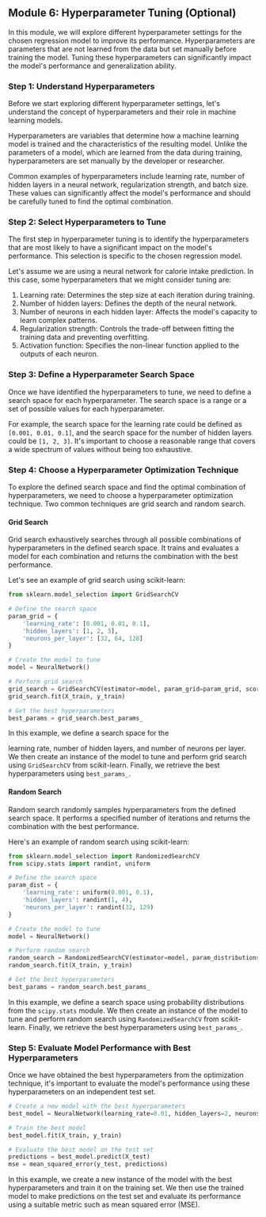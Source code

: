 

## Module 6: Hyperparameter Tuning (Optional)

In this module, we will explore different hyperparameter settings for the chosen regression model to improve its performance. Hyperparameters are parameters that are not learned from the data but set manually before training the model. Tuning these hyperparameters can significantly impact the model's performance and generalization ability.

### Step 1: Understand Hyperparameters

Before we start exploring different hyperparameter settings, let's understand the concept of hyperparameters and their role in machine learning models.

Hyperparameters are variables that determine how a machine learning model is trained and the characteristics of the resulting model. Unlike the parameters of a model, which are learned from the data during training, hyperparameters are set manually by the developer or researcher.

Common examples of hyperparameters include learning rate, number of hidden layers in a neural network, regularization strength, and batch size. These values can significantly affect the model's performance and should be carefully tuned to find the optimal combination.

### Step 2: Select Hyperparameters to Tune

The first step in hyperparameter tuning is to identify the hyperparameters that are most likely to have a significant impact on the model's performance. This selection is specific to the chosen regression model.

Let's assume we are using a neural network for calorie intake prediction. In this case, some hyperparameters that we might consider tuning are:

1. Learning rate: Determines the step size at each iteration during training.
2. Number of hidden layers: Defines the depth of the neural network.
3. Number of neurons in each hidden layer: Affects the model's capacity to learn complex patterns.
4. Regularization strength: Controls the trade-off between fitting the training data and preventing overfitting.
5. Activation function: Specifies the non-linear function applied to the outputs of each neuron.

### Step 3: Define a Hyperparameter Search Space

Once we have identified the hyperparameters to tune, we need to define a search space for each hyperparameter. The search space is a range or a set of possible values for each hyperparameter.

For example, the search space for the learning rate could be defined as `[0.001, 0.01, 0.1]`, and the search space for the number of hidden layers could be `[1, 2, 3]`. It's important to choose a reasonable range that covers a wide spectrum of values without being too exhaustive.

### Step 4: Choose a Hyperparameter Optimization Technique

To explore the defined search space and find the optimal combination of hyperparameters, we need to choose a hyperparameter optimization technique. Two common techniques are grid search and random search.

#### Grid Search

Grid search exhaustively searches through all possible combinations of hyperparameters in the defined search space. It trains and evaluates a model for each combination and returns the combination with the best performance.

Let's see an example of grid search using scikit-learn:

```python
from sklearn.model_selection import GridSearchCV

# Define the search space
param_grid = {
    'learning_rate': [0.001, 0.01, 0.1],
    'hidden_layers': [1, 2, 3],
    'neurons_per_layer': [32, 64, 128]
}

# Create the model to tune
model = NeuralNetwork()

# Perform grid search
grid_search = GridSearchCV(estimator=model, param_grid=param_grid, scoring='neg_mean_squared_error', cv=5)
grid_search.fit(X_train, y_train)

# Get the best hyperparameters
best_params = grid_search.best_params_
```

In this example, we define a search space for the

 learning rate, number of hidden layers, and number of neurons per layer. We then create an instance of the model to tune and perform grid search using `GridSearchCV` from scikit-learn. Finally, we retrieve the best hyperparameters using `best_params_`.

#### Random Search

Random search randomly samples hyperparameters from the defined search space. It performs a specified number of iterations and returns the combination with the best performance.

Here's an example of random search using scikit-learn:

```python
from sklearn.model_selection import RandomizedSearchCV
from scipy.stats import randint, uniform

# Define the search space
param_dist = {
    'learning_rate': uniform(0.001, 0.1),
    'hidden_layers': randint(1, 4),
    'neurons_per_layer': randint(32, 129)
}

# Create the model to tune
model = NeuralNetwork()

# Perform random search
random_search = RandomizedSearchCV(estimator=model, param_distributions=param_dist, n_iter=10, scoring='neg_mean_squared_error', cv=5)
random_search.fit(X_train, y_train)

# Get the best hyperparameters
best_params = random_search.best_params_
```

In this example, we define a search space using probability distributions from the `scipy.stats` module. We then create an instance of the model to tune and perform random search using `RandomizedSearchCV` from scikit-learn. Finally, we retrieve the best hyperparameters using `best_params_`.

### Step 5: Evaluate Model Performance with Best Hyperparameters

Once we have obtained the best hyperparameters from the optimization technique, it's important to evaluate the model's performance using these hyperparameters on an independent test set.

```python
# Create a new model with the best hyperparameters
best_model = NeuralNetwork(learning_rate=0.01, hidden_layers=2, neurons_per_layer=64)

# Train the best model
best_model.fit(X_train, y_train)

# Evaluate the best model on the test set
predictions = best_model.predict(X_test)
mse = mean_squared_error(y_test, predictions)
```

In this example, we create a new instance of the model with the best hyperparameters and train it on the training set. We then use the trained model to make predictions on the test set and evaluate its performance using a suitable metric such as mean squared error (MSE).

